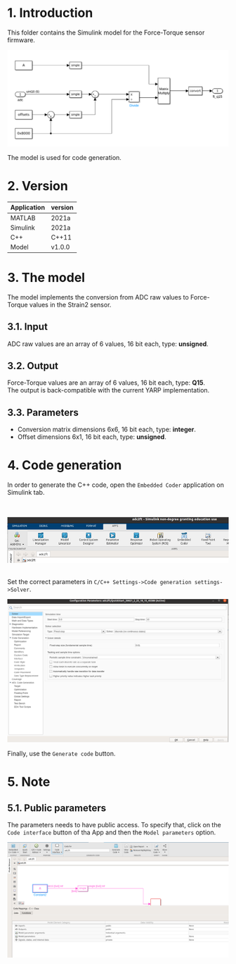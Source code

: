 # 1. Introduction
This folder contains the Simulink model for the Force-Torque sensor firmware.

<img src="img/model001.png" width="600px">

The model is used for code generation.

# 2. Version

| Application | version |
| ----------- | ------- |
| MATLAB      |2021a         |
| Simulink    |2021a         |
| C++         |C++11         |
| Model       |v1.0.0        |

# 3. The model
The model implements the conversion from ADC raw values to Force-Torque values in the Strain2 sensor.

## 3.1. Input
ADC raw values are an array of 6 values, 16 bit each, type: **unsigned**.

## 3.2. Output
Force-Torque values are an array of 6 values, 16 bit each, type: **Q15**.  
The output is back-compatible with the current YARP implementation.

## 3.3. Parameters
- Conversion matrix dimensions 6x6, 16 bit each, type: **integer**.
- Offset dimensions 6x1, 16 bit each, type: **unsigned**.

# 4. Code generation
In order to generate the C++ code, open the `Embedded Coder` application on Simulink tab.

<br><br>
<img src="img/embedded-coder.png" width="600px">  
<br>

Set the correct parameters in `C/C++ Settings->Code generation settings->Solver`.

<img src="img/solver.png" width="600px">

Finally, use the `Generate code` button.

# 5. Note

## 5.1. Public parameters
The parameters needs to have public access.
To specify that, click on the ```Code interface``` button of tha App and then the ```Model parameters``` option.  

<img src="img/public-parameters.png" width="600px">
